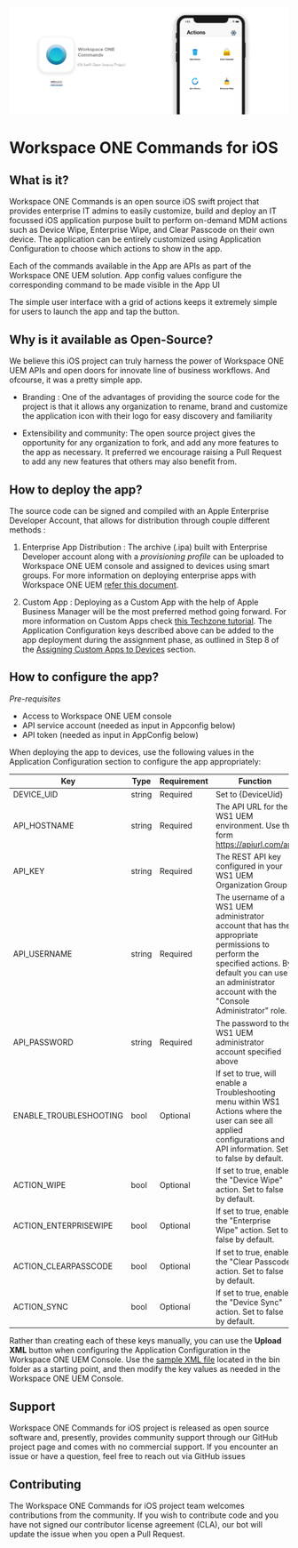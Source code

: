 
![WS1_Actions.png?raw=true](./bin/WS1_Actions.png)

# Workspace ONE Commands for iOS

## What is it?

Workspace ONE Commands is an open source iOS swift project that provides enterprise IT admins to easily customize, build and deploy an IT focussed iOS application purpose built to perform on-demand MDM actions such as Device Wipe, Enterprise Wipe, and Clear Passcode on their own device.  The application can be entirely customized using Application Configuration to choose which actions to show in the app. 

Each of the commands available in the App are APIs as part of the Workspace ONE UEM solution. App config values configure the corresponding command to be made visible in the App UI

The simple user interface with a grid of actions keeps it extremely simple for users to launch the app and tap the button.

## Why is it available as Open-Source?

We believe this iOS project can truly harness the power of Workspace ONE UEM APIs and open doors for innovate line of business workflows. And ofcourse, it was a pretty simple app. 

*  Branding :  One of the advantages of providing the source code for the project is that it allows any organization to rename, brand and customize the application icon with their logo for easy discovery and familiarity

*  Extensibility and community: The open source project gives the opportunity for any organization to fork, and add any more features to the app as necessary. It preferred we encourage raising a Pull Request to add any new features that others may also benefit from. 

## How to deploy the app?

The source code can be signed and compiled with an Apple Enterprise Developer Account, that allows for distribution through couple different methods : 

1) Enterprise App Distribution : The archive (.ipa) built with Enterprise Developer account along with a *provisioning profile* can be uploaded to Workspace ONE UEM console and assigned to devices using smart groups. For more information on deploying enterprise apps with Workspace ONE UEM [refer this document](https://docs.vmware.com/en/VMware-Workspace-ONE-UEM/1811/VMware-Workspace-ONE-UEM-Mobile-Application-Management/GUID-AWT-CONFIG-INTERNAL-APPS-LOCAL.html).

2) Custom App : Deploying as a Custom App with the help of Apple Business Manager will be the most preferred method going forward. For more information on Custom Apps check [this Techzone tutorial](https://techzone.vmware.com/managing-ios-custom-apps-vmware-workspace-one-operational-tutorial).  The Application Configuration keys described above can be added to the app deployment during the assignment phase, as outlined in Step 8 of the [Assigning Custom Apps to Devices](https://techzone.vmware.com/managing-ios-custom-apps-vmware-workspace-one-operational-tutorial#1249320) section.


## How to configure the app?

*Pre-requisites*
* Access to Workspace ONE UEM console
* API service account (needed as input in Appconfig below)
* API token (needed as input in AppConfig below)

When deploying the app to devices, use the following values in the Application Configuration section to configure the app appropriately:

| Key | Type | Requirement | Function |
| --- | --- | ---| --- |
| DEVICE_UID | string | Required| Set to {DeviceUid} |
| API_HOSTNAME | string | Required |The API URL for the WS1 UEM environment.  Use the form https://apiurl.com/api |
| API_KEY | string | Required |The REST API key configured in your WS1 UEM Organization Group |
| API_USERNAME | string | Required | The username of a WS1 UEM administrator account that has the appropriate permissions to perform the specified actions.  By default you can use an administrator account with the "Console Administrator" role. |
| API_PASSWORD | string  | Required | The password to the WS1 UEM administrator account specified above |
| ENABLE_TROUBLESHOOTING | bool | Optional | If set to true, will enable a Troubleshooting menu within WS1 Actions where the user can see all applied configurations and API information.  Set to false by default. |
| ACTION_WIPE | bool | Optional | If set to true, enables the "Device Wipe" action.  Set to false by default. |
|ACTION_ENTERPRISEWIPE | bool | Optional | If set to true, enables the "Enterprise Wipe" action.  Set to false by default. |
| ACTION_CLEARPASSCODE | bool | Optional | If set to true, enables the "Clear Passcode" action.  Set to false by default. |
| ACTION_SYNC | bool | Optional | If set to true, enables the "Device Sync" action.  Set to false by default. |

Rather than creating each of these keys manually, you can use the **Upload XML** button when configuring the Application Configuration in the Workspace ONE UEM Console.  Use the [sample XML file](./bin/WS1_Actions_appconfig.xml) located in the bin folder as a starting point, and then modify the key values as needed in the Workspace ONE UEM Console.

## Support
Workspace ONE Commands for iOS project is released as open source software and, presently, provides community support through our GitHub project page and comes with no commercial support. If you encounter an issue or have a question, feel free to reach out via GitHub issues

## Contributing
The Workspace ONE Commands for iOS project team welcomes contributions from the community. If you wish to contribute code and you have not signed our contributor license agreement (CLA), our bot will update the issue when you open a Pull Request.


